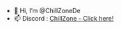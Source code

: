 - 👋 Hi, I’m @ChillZoneDe
- 📫 Discord : [ChillZone - Click here!](https://dsc.gg/chill2zone)
<!---
ChillZone
--->
